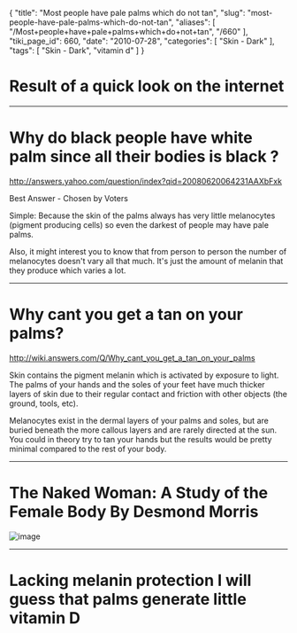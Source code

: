 {
    "title": "Most people have pale palms which do not tan",
    "slug": "most-people-have-pale-palms-which-do-not-tan",
    "aliases": [
        "/Most+people+have+pale+palms+which+do+not+tan",
        "/660"
    ],
    "tiki_page_id": 660,
    "date": "2010-07-28",
    "categories": [
        "Skin - Dark"
    ],
    "tags": [
        "Skin - Dark",
        "vitamin d"
    ]
}


# Result of a quick look on the internet

---

# Why do black people have white palm since all their bodies is black ?

http://answers.yahoo.com/question/index?qid=20080620064231AAXbFxk 

Best Answer - Chosen by Voters

Simple: Because the skin of the palms always has very little melanocytes (pigment producing cells) so even the darkest of people may have pale palms.

Also, it might interest you to know that from person to person the number of melanocytes doesn't vary all that much. It's just the amount of melanin that they produce which varies a lot.

---

# Why cant you get a tan on your palms?

http://wiki.answers.com/Q/Why_cant_you_get_a_tan_on_your_palms

Skin contains the pigment melanin which is activated by exposure to light. The palms of your hands and the soles of your feet have much thicker layers of skin due to their regular contact and friction with other objects (the ground, tools, etc).

Melanocytes exist in the dermal layers of your palms and soles, but are buried beneath the more callous layers and are rarely directed at the sun. You could in theory try to tan your hands but the results would be pretty minimal compared to the rest of your body. 

---

# The Naked Woman: A Study of the Female Body  By Desmond Morris

<img src="https://d1bk1kqxc0sym.cloudfront.net/attachments/gif/pale-palm.gif" alt="image">

---

# Lacking melanin protection I will guess that palms generate little vitamin D